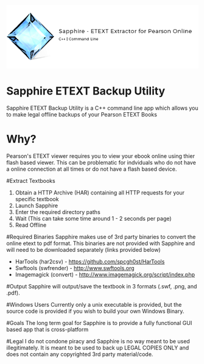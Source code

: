 ![logo](https://raw.githubusercontent.com/hmtinc/Sapphire-/master/Resources/logo.png?token=ABQMErifvbZ3_dqyVbQW4naGBSPNWiYqks5WrB0LwA%3D%3D)
# Sapphire ETEXT Backup Utility
Sapphire ETEXT Backup Utility is a C++ command line app which allows you to make legal offline 
backups of your Pearson ETEXT Books

# Why? 
Pearson's ETEXT viewer requires you to view your ebook online using thier flash based viewer.
This can be problematic for indviduals who do not have a online connection at all times or 
do not have a flash based device. 

#Extract Textbooks 
1. Obtain a HTTP Archive (HAR) containing all HTTP requests for your specific textbook
2. Launch Sapphire 
3. Enter the required directory paths
4. Wait (This can take some time around 1 - 2 seconds per page) 
5. Read Offline 

#Required Binaries 
Sapphire makes use of 3rd party binaries to convert the online etext to pdf format. This binaries are
not provided with Sapphire and will need to be downloaded separately (links provided below)
- HarTools (har2csv) - https://github.com/spcgh0st/HarTools
- Swftools (swfrender) - http://www.swftools.org
- Imagemagick (convert) - http://www.imagemagick.org/script/index.php

#Output 
Sapphire will output/save the textbook in 3 formats (.swf, .png, and .pdf).

#Windows Users
Currently only a unix executable is provided, but the source code is provided if you wish to build
your own Windows Binary.

#Goals
The long term goal for Sapphire is to provide a fully functional GUI based app that is
cross-platform

   
#Legal
I do not condone piracy and Sapphire is no way meant to be used illegitimately. It is meant to 
be used to back up LEGAL COPIES ONLY and does not contain any copyrighted 3rd party material/code.











